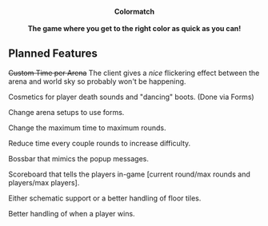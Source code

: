 <p align="center"> <b>Colormatch
  <br><br>
  The game where you get to the right color as quick as you can!</b>
  <br>
</p>



## Planned Features

~~Custom Time per Arena~~
The client gives a *nice* flickering effect between the arena and world sky so probably won't be happening.

Cosmetics for player death sounds and "dancing" boots. (Done via Forms)

Change arena setups to use forms.

Change the maximum time to maximum rounds.

Reduce time every couple rounds to increase difficulty.

Bossbar that mimics the popup messages.

Scoreboard that tells the players in-game [current round/max rounds and players/max players].

Either schematic support or a better handling of floor tiles.

Better handling of when a player wins.



